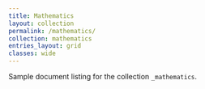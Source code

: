 ```yaml
---
title: Mathematics
layout: collection
permalink: /mathematics/
collection: mathematics
entries_layout: grid
classes: wide
---
```


Sample document listing for the collection `_mathematics`.

